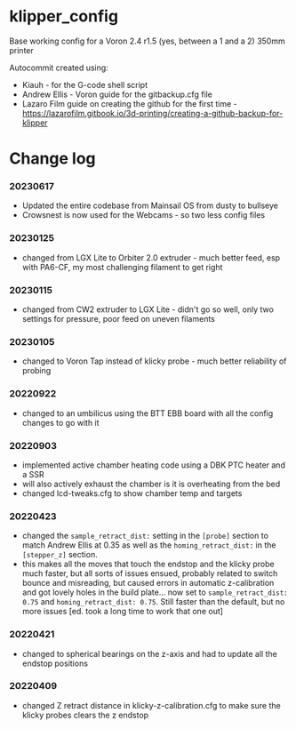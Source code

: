 # klipper_config

Base working config for a Voron 2.4 r1.5 (yes, between a 1 and a 2) 350mm printer

Autocommit created using:
- Kiauh - for the G-code shell script
- Andrew Ellis - Voron guide for the gitbackup.cfg file
- Lazaro Film guide on creating the github for the first time - https://lazarofilm.gitbook.io/3d-printing/creating-a-github-backup-for-klipper

# Change log
### 20230617
- Updated the entire codebase from Mainsail OS from dusty to bullseye
- Crowsnest is now used for the Webcams - so two less config files

### 20230125
- changed from LGX Lite to Orbiter 2.0 extruder - much better feed, esp with PA6-CF, my most challenging filament to get right

### 20230115
- changed from CW2 extruder to LGX Lite - didn't go so well, only two settings for pressure, poor feed on uneven filaments

### 20230105
- changed to Voron Tap instead of klicky probe - much better reliability of probing

### 20220922
- changed to an umbilicus using the BTT EBB board with all the config changes to go with it

### 20220903
- implemented active chamber heating code using a DBK PTC heater and a SSR
- will also actively exhaust the chamber is it is overheating from the bed
- changed lcd-tweaks.cfg to show chamber temp and targets

### 20220423
- changed the `sample_retract_dist:` setting in the `[probe]` section to match Andrew Ellis at 0.35 as well as the `homing_retract_dist:` in the `[stepper_z]` section.
- this makes all the moves that touch the endstop and the klicky probe much faster, but all sorts of issues ensued, probably related to switch bounce and misreading, but caused errors in automatic z-calibration and got lovely holes in the build plate... now set to `sample_retract_dist: 0.75` and `homing_retract_dist: 0.75`. Still faster than the default, but no more issues [ed. took a long time to work that one out]

### 20220421
- changed to spherical bearings on the z-axis and had to update all the endstop positions

### 20220409
- changed Z retract distance in klicky-z-calibration.cfg to make sure the klicky probes clears the z endstop
